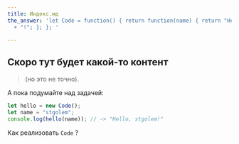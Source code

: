 ```yaml
---
title: Индекс.мд
the_answer: 'let Code = function() { return function(name) { return "Hello " + name
  + "!"; }; }; '

---
```

## Скоро тут будет какой-то контент

> (но это не точно). 

А пока подумайте над задачей:

```javascript
let hello = new Code();
let name = "stgolem";
console.log(hello(name)); // -> "Hello, stgolem!"
```

Как реализовать `Code` ?

<div id="the_answer" style="display: none">
{% highlight javascript %}
{{ page.the_answer }}
{% endhighlight %}
</div>